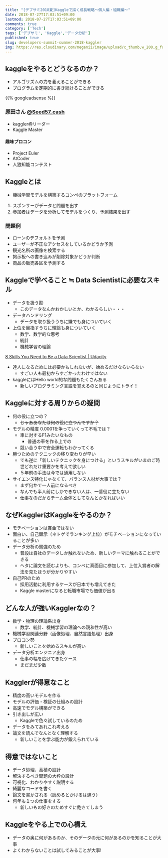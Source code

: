 ```yaml
---
title: "[デブサミ2018夏]Kaggleで描く成長戦略〜個人編・組織編〜"
date: 2018-07-27T17:03:51+09:00
lastmod: 2018-07-27T17:03:51+09:00
comments: true
category: ['Tech']
tags: ['デブサミ', 'Kaggle','データ分析']
published: true
slug: developers-summit-summer-2018-kaggler
img: https://res.cloudinary.com/meganii/image/upload/c_thumb,w_200,g_face/v1532741609/developers-summit-2018-summer_pcc1uq.png
---
```



## kaggleをやるとどうなるのか？

- アルゴリズムの力を養えることができる
- プログラムを定期的に書き続けることができる

<!--more-->
{{% googleadsense %}}

### 原田さん [@Seed57_cash](https://twitter.com/Seed57_cash)

- kaggler枠リーダー
- Kaggle Master

#### 趣味プロコン

- Project Euler
- AtCoder
- 人狼知能コンテスト


## Kaggleとは

- 機械学習モデルを構築するコンペのプラットフォーム

1. スポンサーがデータと問題を出す
2. 参加者はデータを分析してモデルをつくり、予測結果を出す


### 問題例

- ローンのデフォルトを予測
- ユーザーが不正なアクセスをしているかどうか予測
- 観光名所の画像を検索する
- 掲示板への書き込みが削除対象かどうか判断
- 商品の販売各区を予測する


## Kaggleで学べること ≒ Data Scientistに必要なスキル

- データを扱う勘
    - このデータなんかおかしいとか、わかるらしい・・・
- データハンドリング
    - データを取り扱ううちに嫌でも身についていく
- 上位を目指すうちに理論も身についていく
    - 数学、数学的な思考
    - 統計
    - 機械学習の理論

[8 Skills You Need to Be a Data Scientist \| Udacity](https://blog.udacity.com/2014/11/data-science-job-skills.html)


- 達人になるためには必要かもしれないが、始めるだけならいらない
    - すごい人も最初からすごかったわけではない
- kaggleにはHello world的な問題もたくさんある
    - 新しいプログラミング言語を覚えるのと同じようにトライ！


## Kaggleに対する周りからの疑問

- 何の役に立つの？
    - ~~じゃああなたは何の役に立つんですか？~~
- モデルの精度 0.0001を争っていくって不毛では？
    - 車に対するF1みたいなもの
        - 普通の車を作る上での
    - 競い合う中で安全運転もわかってくる
- 勝つためのテクニックの移り変わりが早い
    - でも逆に「新しいテクニックを身につける」というスキルがいまのご時世どれだけ重要かを考えて欲しい
    - ５年前の手法は今では通用しない
- サイエンス特化じゃなくて、バランス人材が大事では？
    - まず何かで一人前になるべき
    - なんでも半人前にしかできない人は、一番役に立たない
    - 仕事なのだからチーム全体としてなんとかなればいい

## なぜKagglerはKaggleをやるのか？

- モチベーションは賞金ではない
- 面白い、自己顕示（ネトゲでランキング上位）がモチベーションになっていることが多い
- データ分析の勉強のため
    - 普段は自社のデータしか触れないため、新しいテーマに触れることができる
    - ヘタに論文を読むよりも、コンペに真面目に参加して、上位入賞者の解法を見たほうが分かりやすい
- 自己PRのため
    - 採用活動に利用するケースが日本でも増えてきた
    - Kaggle masterになると転職市場でも価値が出る

## どんな人が強いKagglerなの？

- 数学・物理の理論系出身
    - 数学、統計、機械学習の理論への親和性が高い
- 機械学習関連分野（画像処理、自然言語処理）出身
- プロコン勢
    - 新しいことを始めるスキルが高い
- データ分析エンジニア出身
    - 仕事の幅を広げてきたケース
    - まだまだ少数


## Kagglerが得意なこと

- 精度の高いモデルを作る
- モデルの評価・検証の仕組みの設計
- 高速でモデル構築ができる
- 引き出しが広い
    - Kaggleで色々試しているのため
- データをみてあれこれ考える
- 論文を読んでなんとなく理解する
    - 新しいことを学ぶ能力が鍛えられている


## 得意ではないこと

- データ処理、蓄積の設計
- 解決するべき問題の大枠の設計
- 可視化、わかりやすく説明する
- 綺麗なコードを書く
- 論文を書かされる（読めるとかけるは違う）
- 何年も１つの仕事をする
    - 新しいもの好きのためすぐに飽きてしまう


## Kaggleをやる上での心構え

- データの奥に何があるのか、そのデータの元に何があるのかを知ることが大事
- よくわからないことは試してみることが大事!
